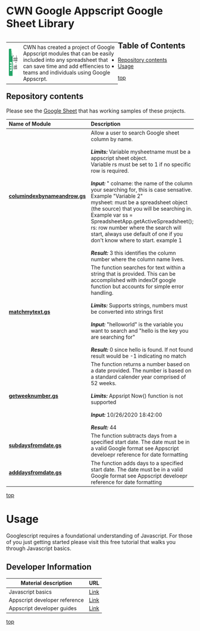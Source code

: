 # <a name="top">CWN Google Appscript Google Sheet Library</a> 




<table style="width: 300px; float: left;" border="0" cellspacing="0">
<tbody>
<tr>
<td>
  <p align="Left">
    <img src="./images/google-sheets-logo.png" width="175" height="75">

  </p></td>
<td>CWN has created a project of Google Appscript modules that can be easily included into any spreadsheet that can save time and add effiencies to teams and individuals using Google Appscrpt.</td>
</tr>
</tbody>
</table>

## Table of Contents

- [Repository contents](#repository-contents)
- [Usage](#usage)


[top](#top)

## Repository contents

Please see the [Google Sheet](https://docs.google.com/spreadsheets/d/1F_uhD4xFrUvJz38mkVfs90m-3nAfeSe17zF_rXk3DNw/edit#gid=0) that has working samples of these projects.  

| Name of Module | Description | 
| :-------- | :----------- | 
| [**columindexbynameandrow.gs**](https://github.com/cwnit/toolkits/blob/master/collections/googleappscript/google_sheets/columindexbynameandrow.gs) | Allow a user to search Google sheet column by name. <br> <br> *__Limits:__* Variable mysheetname must be a appscript sheet object.  <br> Variable rs must be set to 1 if no specific row is required.   <br><br> *__Input:__* "  colname:  the name of the column your searching for, this is case sensative.  Example "Variable 2" <br>  mysheet:  must be a spreadsheet object (the source) that you will be searching in.  Example var ss = SpreadsheetApp.getActiveSpreadsheet(); <br> rs:  row number where the search will start, always use default of one if you don't know where to start.  example 1  <br> <br> *__Result:__*  3 this identifies the column number where the column name lives. |
| [**matchmytext.gs**](https://github.com/cwnit/toolkits/blob/master/collections/googleappscript/google_sheets/matchtext.gs) | The function searches for text within a string that is provided.  This can be accomplished with indexOf google function but accounts for simple error handling. <br> <br> *__Limits:__*  Supports strings, numbers must be converted into strings first   <br><br> *__Input:__* "helloworld" is the variable you want to search and "hello is the key you are searching for"  <br> <br> *__Result:__*  0 since hello is found.  If not found result would be -1 indicating no match | 
| [**getweeknumber.gs**](https://github.com/cwnit/toolkits/blob/master/collections/googleappscript/google_sheets/getweeknumber) | The function returns a number based on a date provided.  The number is based on a standard calender year comprised of 52 weeks. <br> <br>  *__Limits:__*  Appsript Now() function is not supported   <br><br> *__Input:__* 10/26/2020 18:42:00 <br> <br> *__Result:__* 44 |
| [**subdaysfromdate.gs**](https://github.com/cwnit/toolkits/blob/master/collections/googleappscript/google_sheets/subdaysfromdate.gs) | The function subtracts days from a specified start date.  The date must be in a valid Google format see Appscript develoepr reference for date formatting |
| [**adddaysfromdate.gs**](https://github.com/cwnit/toolkits/blob/master/collections/googleappscript/google_sheets/adddaysfromdate.gs) | The function adds days to a specified start date.  The date must be in a valid Google format see Appscript develoepr reference for date formatting |

[top](#top)


# Usage
Googlescript requires a foundational understanding of Javascript.  For those of you just getting started please visit this free tutorial that walks you through Javascript basics.

## Developer Information ##
| Material description | URL |
| ---------- | ------------ |
| Javascript basics | [Link](https://www.w3schools.com/js/DEFAULT.asp) |
| Appscript developer reference | [Link](https://developers.google.com/apps-script/reference/) |
| Appscript developer guides | [Link](https://developers.google.com/google-ads/scripts/docs/your-first-script) |



[top](#top)
